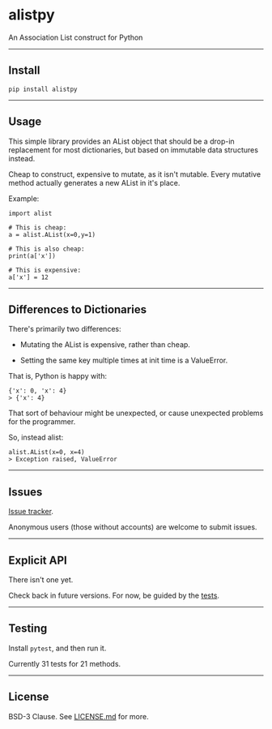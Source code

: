 # alistpy

An Association List construct for Python

---

## Install

```pip install alistpy```

---

## Usage

This simple library provides an AList object that should be a drop-in replacement for most dictionaries, but based on immutable data structures instead.

Cheap to construct, expensive to mutate, as it isn't mutable. Every mutative method actually generates a new AList in it's place.

Example:

```
import alist

# This is cheap:
a = alist.AList(x=0,y=1)

# This is also cheap:
print(a['x'])

# This is expensive:
a['x'] = 12
```

---

## Differences to Dictionaries

There's primarily two differences:

* Mutating the AList is expensive, rather than cheap.

* Setting the same key multiple times at init time is a ValueError.

That is, Python is happy with:

```
{'x': 0, 'x': 4}
> {'x': 4}
```

That sort of behaviour might be unexpected, or cause unexpected problems for the programmer.

So, instead alist:

```
alist.AList(x=0, x=4)
> Exception raised, ValueError
```

---

## Issues

[Issue tracker](https://todo.sr.ht/%7Eshakna/alistpy).

Anonymous users (those without accounts) are welcome to submit issues.

---

## Explicit API

There isn't one yet.

Check back in future versions. For now, be guided by the [tests](https://git.sr.ht/%7Eshakna/alistpy/tree/master/test_alist.py).

---

## Testing

Install ```pytest```, and then run it.

Currently 31 tests for 21 methods.

---

## License

BSD-3 Clause. See [LICENSE.md](https://git.sr.ht/~shakna/alistpy/tree/master/LICENSE.md) for more.
